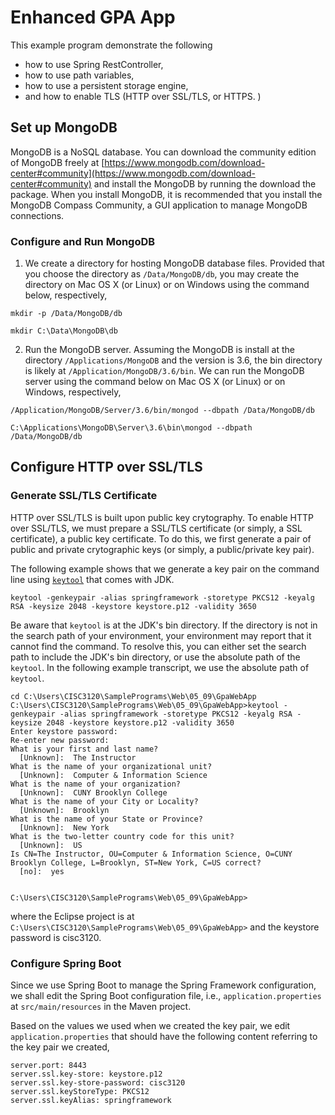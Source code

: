 # Enhanced GPA App
This example program demonstrate the following
* how to use Spring RestController,
* how to use path variables, 
* how to use a persistent storage engine,
* and how to enable TLS (HTTP over SSL/TLS, or HTTPS. )

## Set up MongoDB

MongoDB is a NoSQL database. You can download the community edition
of MongoDB freely at [https://www.mongodb.com/download-center#community](https://www.mongodb.com/download-center#community) and install the
MongoDB by running the download the package. When you install MongoDB,
it is recommended that you install the MongoDB Compass Community, a GUI
application to manage MongoDB connections. 

### Configure and Run MongoDB

1. We create a directory for hosting MongoDB database files. Provided 
that you choose the directory as `/Data/MongoDB/db`, you may create
the directory on Mac OS X (or Linux) or on Windows using the command below,
respectively,

```
mkdir -p /Data/MongoDB/db
```

```
mkdir C:\Data\MongoDB\db
```

2. Run the MongoDB server. Assuming the MongoDB is install at the
directory `/Applications/MongoDB` and the version is 3.6, the
bin directory is likely at `/Application/MongoDB/3.6/bin`. We
can run the MongoDB server using the command below on Mac OS X (or Linux)
or on Windows, respectively,

```
/Application/MongoDB/Server/3.6/bin/mongod --dbpath /Data/MongoDB/db
```

```
C:\Applications\MongoDB\Server\3.6\bin\mongod --dbpath /Data/MongoDB/db
```

## Configure HTTP over SSL/TLS


### Generate SSL/TLS Certificate
HTTP over SSL/TLS is built upon public key crytography. To enable HTTP over SSL/TLS,
we must prepare a SSL/TLS certificate (or simply, a SSL certificate), a public key certificate.
To do this, we first generate a pair of public and private crytographic keys (or simply, 
a public/private key pair). 

The following example shows that we generate a key pair on the command line 
using [`keytool`](https://docs.oracle.com/javase/8/docs/technotes/tools/unix/keytool.html) 
that comes with JDK. 

```
keytool -genkeypair -alias springframework -storetype PKCS12 -keyalg RSA -keysize 2048 -keystore keystore.p12 -validity 3650
````

Be aware that `keytool` is at the JDK's bin directory. If the directory is not in the search path of your
environment, your environment may report that it cannot find the command. To resolve this, you can either
set the search path to include the JDK's bin directory, or use the absolute path of the `keytool`. In the 
following example transcript, we use the absolute path of `keytool`.  
```
cd C:\Users\CISC3120\SamplePrograms\Web\05_09\GpaWebApp
C:\Users\CISC3120\SamplePrograms\Web\05_09\GpaWebApp>keytool -genkeypair -alias springframework -storetype PKCS12 -keyalg RSA -keysize 2048 -keystore keystore.p12 -validity 3650
Enter keystore password:
Re-enter new password:
What is your first and last name?
  [Unknown]:  The Instructor
What is the name of your organizational unit?
  [Unknown]:  Computer & Information Science
What is the name of your organization?
  [Unknown]:  CUNY Brooklyn College
What is the name of your City or Locality?
  [Unknown]:  Brooklyn
What is the name of your State or Province?
  [Unknown]:  New York
What is the two-letter country code for this unit?
  [Unknown]:  US
Is CN=The Instructor, OU=Computer & Information Science, O=CUNY Brooklyn College, L=Brooklyn, ST=New York, C=US correct?
  [no]:  yes


C:\Users\CISC3120\SamplePrograms\Web\05_09\GpaWebApp>
```
where the Eclipse project is at `C:\Users\CISC3120\SamplePrograms\Web\05_09\GpaWebApp>` and 
the keystore password is cisc3120. 


### Configure Spring Boot

Since we use Spring Boot to manage the Spring Framework configuration, we shall edit the
Spring Boot configuration file, i.e., `application.properties` at `src/main/resources` in
the Maven project.

Based on the values we used when we created the key pair, we edit `application.properties`
that should have the following content referring to the key pair we created,
```
server.port: 8443
server.ssl.key-store: keystore.p12
server.ssl.key-store-password: cisc3120
server.ssl.keyStoreType: PKCS12
server.ssl.keyAlias: springframework
```

